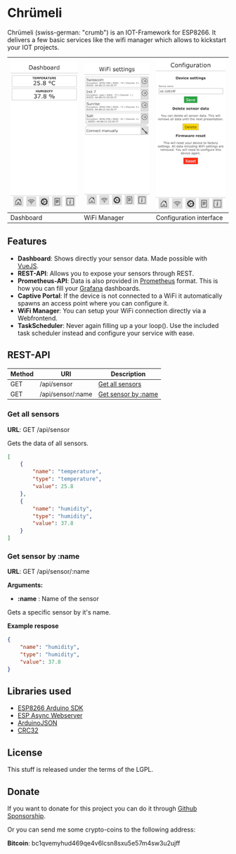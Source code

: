 # Chrümeli

Chrümeli (swiss-german: "crumb") is an IOT-Framework for ESP8266. It delivers a few basic services like the wifi manager which allows to kickstart your IOT projects.

![Dashboard](images/dashboard.png) | ![Wifi List](images/wifis.png) | ![Configuration](images/configuration.png)
------------------------------------| ------------------------------- | -------------------------------------------
Dashboard                           | WiFi Manager                    | Configuration interface

## Features

* **Dashboard**: Shows directly your sensor data. Made possible with [VueJS](https://vuejs.org/).
* **REST-API**: Allows you to expose your sensors through REST.
* **Prometheus-API**: Data is also provided in [Prometheus](https://prometheus.io/) format. This is how you can fill your [Grafana](https://grafana.com) dashboards.
* **Captive Portal**: If the device is not connected to a WiFi it automatically spawns an access point where you can configure it.
* **WiFi Manager**: You can setup your WiFi connection directly via a Webfrontend.
* **TaskScheduler**: Never again filling up a your loop(). Use the included task scheduler instead and configure your service with ease.

## REST-API

Method | URI               | Description
-------| ----------------- | --------------
GET    | /api/sensor       | [Get all sensors](#get-all-sensors)
GET    | /api/sensor/:name | [Get sensor by :name](#get-sensor-by-name)

### Get all sensors

**URL**: GET /api/sensor

Gets the data of all sensors.

```json
[
    {
        "name": "temperature",
        "type": "temperature",
        "value": 25.8
    },
    {
        "name": "humidity",
        "type": "humidity",
        "value": 37.8
    }
]
```

### Get sensor by :name

**URL**: GET /api/sensor/:name

**Arguments:**
* **:name** : Name of the sensor

Gets a specific sensor by it's name.

**Example respose**
```json
{
    "name": "humidity",
    "type": "humidity",
    "value": 37.8
}
```

## Libraries used

* [ESP8266 Arduino SDK](https://github.com/esp8266/Arduino)
* [ESP Async Webserver](https://github.com/me-no-dev/ESPAsyncWebServer)
* [ArduinoJSON](https://arduinojson.org/)
* [CRC32](https://github.com/bakercp/CRC32)

## License

This stuff is released under the terms of the LGPL.

## Donate

If you want to donate for this project you can do it through [Github Sponsorship](https://github.com/sponsors/chrootlogin/).

Or you can send me some crypto-coins to the following address:

**Bitcoin**: bc1qvemyhud469qe4v6lcsn8sxu5e57m4sw3u2ujff